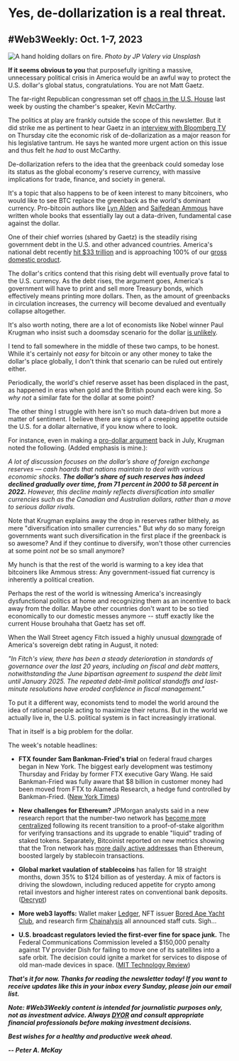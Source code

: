 # Yes, de-dollarization is a real threat.
## #Web3Weekly: Oct. 1-7, 2023

![A hand holding dollars on fire.](https://images.unsplash.com/photo-1554672723-b208dc85134f?ixlib=rb-4.0.3&ixid=M3wxMjA3fDB8MHxwaG90by1wYWdlfHx8fGVufDB8fHx8fA%3D%3D&auto=format&fit=crop&w=3540&q=80)
*Photo by JP Valery via Unsplash*

<!--Lead item. Remember: Keep it to ~400 words! -->

**If it seems obvious to you** that purposefully igniting a massive, unnecessary political crisis in America would be an awful way to protect the U.S. dollar's global status, congratulations. You are not Matt Gaetz.

The far-right Republican congressman set off [chaos in the U.S. House](https://thehill.com/homenews/house/4240428-mccarthy-ousted-as-speaker-what-comes-next/) last week by ousting the chamber's speaker, Kevin McCarthy.

The politics at play are frankly outside the scope of this newsletter. But it did strike me as pertinent to hear Gaetz in an [interview with Bloomberg TV](https://www.youtube.com/watch?v=BFQA6iYAT1g) on Thursday cite the economic risk of de-dollarization as a major reason for his legislative tantrum. He says he wanted more urgent action on this issue and thus felt he *had* to oust McCarthy.

De-dollarization refers to the idea that the greenback could someday lose its status as the global economy's reserve currency, with massive implications for trade, finance, and society in general.

It's a topic that also happens to be of keen interest to many bitcoiners, who would like to see BTC replace the greenback as the world's dominant currency. Pro-bitcoin authors like [Lyn Alden](https://www.amazon.com/Broken-Money-Financial-System-Failing/dp/B0CG8985FR) and [Saifedean Ammous](https://www.amazon.com/Bitcoin-Standard-Decentralized-Alternative-Central/dp/1119473861) have written whole books that essentially lay out a data-driven, fundamental case against the dollar.

One of their chief worries (shared by Gaetz) is the steadily rising government debt in the U.S. and other advanced countries. America's national debt recently [hit $33 trillion](https://www.cnbc.com/2023/09/10/why-the-national-debt-can-both-help-and-hurt-the-us-economy.html) and is approaching 100% of our [gross domestic product](https://www.investopedia.com/terms/g/gdp.asp).

The dollar's critics contend that this rising debt will eventually prove fatal to the U.S. currency. As the debt rises, the argument goes, America's government will have to print and sell more Treasury bonds, which effectively means printing more dollars. Then, as the amount of greenbacks in circulation increases, the currency will become devalued and eventually collapse altogether.

It's also worth noting, there are a lot of economists like Nobel winner Paul Krugman who insist such a doomsday scenario for the dollar [is unlikely](https://www.nytimes.com/2023/07/07/opinion/dollar-strength-reserve-currency.html).

I tend to fall somewhere in the middle of these two camps, to be honest. While it's certainly not *easy* for bitcoin or any other money to take the dollar's place globally, I don't think that scenario can be ruled out entirely either.

Periodically, the world's chief reserve asset has been displaced in the past, as happened in eras when gold and the British pound each were king. So *why not* a similar fate for the dollar at some point?

The other thing I struggle with here isn't so much data-driven but more a matter of sentiment. I believe there are signs of a creeping appetite outside the U.S. for a dollar alternative, if you know where to look.

For instance, even in making a [pro-dollar argument](https://www.nytimes.com/2023/07/07/opinion/dollar-strength-reserve-currency.html) back in July, Krugman noted the following. (Added emphasis is mine.):

*A lot of discussion focuses on the dollar’s share of foreign exchange reserves — cash hoards that nations maintain to deal with various economic shocks.* _**The dollar’s share of such reserves has indeed declined gradually over time, from 71 percent in 2000 to 58 percent in 2022.**_  *However, this decline mainly reflects diversification into smaller currencies such as the Canadian and Australian dollars, rather than a move to serious dollar rivals.*

Note that Krugman explains away the drop in reserves rather blithely, as mere "diversification into smaller currencies." But *why* do so many foreign governments want such diversification in the first place if the greenback is so awesome? And if they continue to diversify, won't those other currencies at some point *not* be so small anymore?

My hunch is that the rest of the world is warming to a key idea that bitcoiners like Ammous stress: Any government-issued fiat currency is inherently a political creation.

Perhaps the rest of the world is witnessing America's increasingly dysfunctional politics at home and recognizing them as an incentive to back away from the dollar. Maybe other countries don't want to be so tied economically to our domestic messes anymore -- stuff exactly like the current House brouhaha that Gaetz has set off.

When the Wall Street agency Fitch issued a highly unusual [downgrade](https://www.fitchratings.com/research/sovereigns/fitch-downgrades-united-states-long-term-ratings-to-aa-from-aaa-outlook-stable-01-08-2023) of America's sovereign debt rating in August, it noted:

*"In Fitch's view, there has been a steady deterioration in standards of governance over the last 20 years, including on fiscal and debt matters, notwithstanding the June bipartisan agreement to suspend the debt limit until January 2025. The repeated debt-limit political standoffs and last-minute resolutions have eroded confidence in fiscal management."*

To put it a different way, economists tend to model the world around the idea of rational people acting to maximize their returns. But in the world we actually live in, the U.S. political system is in fact increasingly irrational.

That in itself is a big problem for the dollar.

The week's notable headlines:

- **FTX founder Sam Bankman-Fried's trial** on federal fraud charges began in New York. The biggest early development was testimony Thursday and Friday by former FTX executive Gary Wang. He said Bankman-Fried was fully aware that $8 billion in customer money had been moved from FTX to Alameda Research, a hedge fund controlled by Bankman-Fried. ([New York Times](https://www.nytimes.com/2023/10/06/technology/gary-wang-ftx-sam-bankman-fried-trial.html))

- **New challenges for Ethereum?** JPMorgan analysts said in a new research report that the number-two network has [become more centralized](https://www.coindesk.com/tech/2023/10/06/ethereum-has-become-more-centralized-since-the-merge-and-shanghai-upgrades-jpmorgan/) following its recent transition to a proof-of-stake algorithm for verifying transactions and its upgrade to enable "liquid" trading of staked tokens. Separately, Bitcoinist reported on new metrics showing that the Tron network has [more daily active addresses](https://bitcoinist.com/tron-daily-active-addresses-ethereum/) than Ethereum, boosted largely by stablecoin transactions.

- **Global market vaulation of stablecoins** has fallen for 18 straight months, down 35% to $124 billion as of yesterday. A mix of factors is driving the slowdown, including reduced appetite for crypto among retail investors and higher interest rates on conventional bank deposits. ([Decrypt](https://decrypt.co/200534/stablecoins-down-35-percent-against-treasury-yields))

- **More web3 layoffs:** Wallet maker [Ledger](https://www.coindesk.com/business/2023/10/05/crypto-custody-firm-ledger-cuts-12-of-staff/), NFT issuer [Bored Ape Yacht Club](https://decrypt.co/200455/bored-ape-yacht-club-nft-creator-yuga-labs-confirms-layoffs), and research firm [Chainalysis](https://www.coindesk.com/business/2023/10/03/blockchain-analytics-firm-chainalysis-cuts-15-staff/ ) all announced staff cuts. Sigh...

- **U.S. broadcast regulators levied the first-ever fine for space junk.** The Federal Communications Commission leveled a $150,000 penalty against TV provider Dish for failing to move one of its satellites into a safe orbit. The decision could ignite a market for services to dispose of old man-made devices in space. ([MIT Technology Review](https://www.technologyreview.com/2023/10/05/1080999/first-space-junk-fine/))

<!-- Boilerplate needs re-working. This is version from last week... -->

_**That's it for now. Thanks for reading the newsletter today! If you want to receive updates like this in your inbox every Sunday, please join our email list.**_

_**Note: #Web3Weekly content is intended for journalistic purposes only, not as investment advice. Always [DYOR](https://www.urbandictionary.com/define.php?term=DYOR) and consult appropriate financial professionals before making investment decisions.**_

_**Best wishes for a healthy and productive week ahead.**_  

_**-- Peter A. McKay**_  
